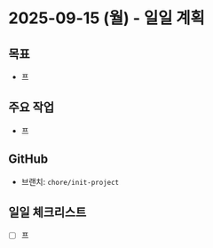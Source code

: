 # 2025-09-15 (월) - 일일 계획

## 목표
- 프

## 주요 작업
- 프

##  GitHub
- 브랜치: `chore/init-project`

## 일일 체크리스트
- [ ] 프
